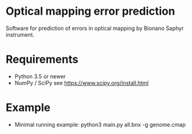 # Optical mapping error prediction
Software for prediction of errors in optical mapping by Bionano Saphyr instrument.

# Requirements
* Python 3.5 or newer
* NumPy / SciPy see https://www.scipy.org/install.html

# Example
* Minimal running example: python3 main.py all.bnx -g genome.cmap 

